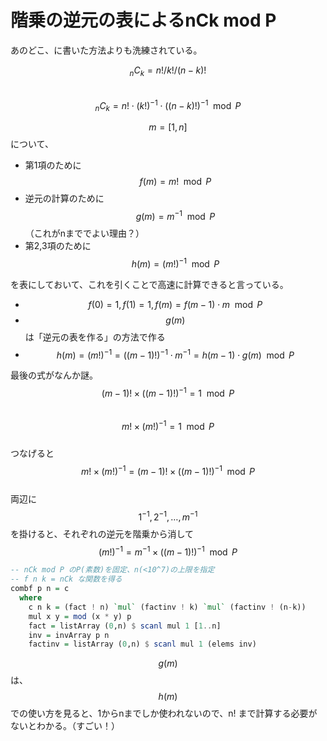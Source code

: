 # 階乗の逆元の表によるnCk mod P

あのどこ、に書いた方法よりも洗練されている。

$${}_nC_k = n! / k ! / (n-k) !$$  
$${}_nC_k = n! \cdot (k!)^{-1} \cdot ((n-k)!)^{-1} \mod P$$

$$m=[1,n]$$について、

* 第1項のために$$f(m) = m! \mod P$$
* 逆元の計算のために $$g(m) = m^{-1} \mod P$$（これがnまででよい理由？）
* 第2,3項のために $$h(m) = (m!)^{-1} \mod P$$

を表にしておいて、これを引くことで高速に計算できると言っている。

* $$f(0) = 1, f(1) = 1, f(m) = f(m-1) \cdot m \mod P$$
* $$g(m)$$は「逆元の表を作る」の方法で作る
* $$h(m) = (m!)^{-1} = ((m-1)!)^{-1} \cdot m^{-1} = h(m-1) \cdot g(m) \mod P$$

最後の式がなんか謎。  
$$(m-1)! \times ((m-1)!)^{-1} = 1 \mod P$$  
$$m! \times (m!)^{-1} =1 \mod P$$  
つなげると  
$$m! \times (m!)^{-1} = (m-1)! \times ((m-1)!)^{-1} \mod P$$  
両辺に$$1^{-1}, 2^{-1}, \dots ,m^{-1}$$を掛けると、それぞれの逆元を階乗から消して  
$$(m!)^{-1} = m^{-1} \times ((m-1)!)^{-1} \mod P$$

```haskell
-- nCk mod P のP(素数)を固定、n(<10^7)の上限を指定
-- f n k = nCk な関数を得る
combf p n = c
  where
    c n k = (fact ! n) `mul` (factinv ! k) `mul` (factinv ! (n-k))
    mul x y = mod (x * y) p
    fact = listArray (0,n) $ scanl mul 1 [1..n]
    inv = invArray p n
    factinv = listArray (0,n) $ scanl mul 1 (elems inv)
```

$$g(m)$$は、$$h(m)$$での使い方を見ると、1からnまでしか使われないので、n! まで計算する必要がないとわかる。（すごい！）

